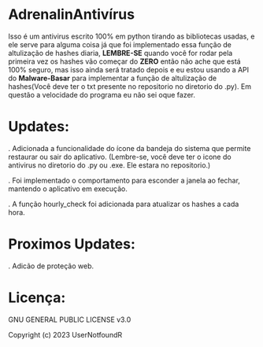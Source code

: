 # AdrenalinAntivírus
Isso é um antivirus escrito 100% em python tirando as bibliotecas usadas, e ele serve para alguma coisa já que foi implementado essa função de altulização de hashes diaria, **LEMBRE-SE** quando você for rodar pela primeira vez os hashes vão começar do **ZERO** então não ache que está 100% seguro, mas isso ainda será tratado depois e eu estou usando a API do **Malware-Basar** para implementar a função de altulização de hashes(Você deve ter o txt presente no repositorio no diretorio do .py).
Em questão a velocidade do programa eu não sei oque fazer.

# Updates:

. Adicionada a funcionalidade do ícone da bandeja do sistema que permite restaurar ou sair do aplicativo. (Lembre-se, você deve ter o icone do antivirus no diretorio do .py ou .exe. Ele estara no repositorio.)

. Foi implementado o comportamento para esconder a janela ao fechar, mantendo o aplicativo em execução.

. A função hourly_check foi adicionada para atualizar os hashes a cada hora.

# Proximos Updates:

. Adicão de proteção web.

# Licença:

GNU GENERAL PUBLIC LICENSE v3.0

Copyright (c) 2023 UserNotfoundR
